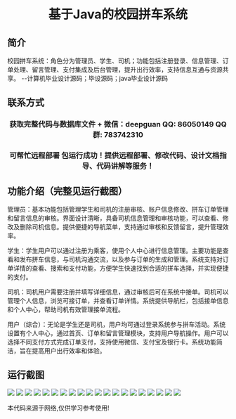 <p><h1 align="center">基于Java的校园拼车系统</h1></p>

## 简介
校园拼车系统：角色分为管理员、学生、司机；功能包括注册登录、信息管理、订单处理、留言管理、支付集成及后台管理，提升出行效率，支持信息互通与资源共享。    --计算机毕业设计源码；毕设源码；java毕业设计源码


## 联系方式
<p><h3 align="center">获取完整代码与数据库文件 + 微信：deepguan QQ: 86050149 QQ群: 783742310</h3></p>
<p><h3 align="center">可帮忙远程部署 包运行成功！提供远程部署、修改代码、设计文档指导、代码讲解等服务！</h3></p>

## 功能介绍（完整见运行截图）
管理员：基本功能包括管理学生和司机的注册审核、账户信息修改、拼车订单管理和留言信息的审核。界面设计清晰，具备司机信息管理和审核功能，可以查看、修改及删除司机信息。提供便捷的导航菜单，支持通过审核和反馈留言，提升管理效率。

学生：学生用户可以通过注册为乘客，使用个人中心进行信息管理。主要功能是查看和发布拼车信息，与司机沟通交流，以及参与订单的生成和管理。系统支持对订单详情的查看、搜索和支付功能，方便学生快速找到合适的拼车选择，并实现便捷的支付。

司机：司机用户需要注册并填写详细信息，通过审核后可在系统中接单。司机可以管理个人信息，浏览可接订单，并查看订单详情。系统提供导航栏，包括接单信息和个人中心，帮助司机有效管理接单流程。

用户（综合）：无论是学生还是司机，用户均可通过登录系统参与拼车活动。系统设置有个人中心，通过首页、订单和留言管理模块，支持用户导航操作。用户可以选择不同支付方式完成订单支付，支持使用微信、支付宝及银行卡。系统功能简洁，旨在提高用户出行效率和体验。


## 运行截图
![](https://bs-1329754181.cos.ap-shanghai.myqcloud.com/ssm/CampusCarpoolSystem/img/001.jpg)
![](https://bs-1329754181.cos.ap-shanghai.myqcloud.com/ssm/CampusCarpoolSystem/img/002.jpg)
![](https://bs-1329754181.cos.ap-shanghai.myqcloud.com/ssm/CampusCarpoolSystem/img/003.jpg)
![](https://bs-1329754181.cos.ap-shanghai.myqcloud.com/ssm/CampusCarpoolSystem/img/004.jpg)
![](https://bs-1329754181.cos.ap-shanghai.myqcloud.com/ssm/CampusCarpoolSystem/img/005.jpg)
![](https://bs-1329754181.cos.ap-shanghai.myqcloud.com/ssm/CampusCarpoolSystem/img/006.jpg)
![](https://bs-1329754181.cos.ap-shanghai.myqcloud.com/ssm/CampusCarpoolSystem/img/007.jpg)
![](https://bs-1329754181.cos.ap-shanghai.myqcloud.com/ssm/CampusCarpoolSystem/img/008.jpg)
![](https://bs-1329754181.cos.ap-shanghai.myqcloud.com/ssm/CampusCarpoolSystem/img/009.jpg)
![](https://bs-1329754181.cos.ap-shanghai.myqcloud.com/ssm/CampusCarpoolSystem/img/010.jpg)
![](https://bs-1329754181.cos.ap-shanghai.myqcloud.com/ssm/CampusCarpoolSystem/img/011.jpg)
![](https://bs-1329754181.cos.ap-shanghai.myqcloud.com/ssm/CampusCarpoolSystem/img/012.jpg)
![](https://bs-1329754181.cos.ap-shanghai.myqcloud.com/ssm/CampusCarpoolSystem/img/013.jpg)
![](https://bs-1329754181.cos.ap-shanghai.myqcloud.com/ssm/CampusCarpoolSystem/img/014.jpg)
![](https://bs-1329754181.cos.ap-shanghai.myqcloud.com/ssm/CampusCarpoolSystem/img/015.jpg)
![](https://bs-1329754181.cos.ap-shanghai.myqcloud.com/ssm/CampusCarpoolSystem/img/016.jpg)
![](https://bs-1329754181.cos.ap-shanghai.myqcloud.com/ssm/CampusCarpoolSystem/img/017.jpg)
![](https://bs-1329754181.cos.ap-shanghai.myqcloud.com/ssm/CampusCarpoolSystem/img/018.jpg)
![](https://bs-1329754181.cos.ap-shanghai.myqcloud.com/ssm/CampusCarpoolSystem/img/019.jpg)
![](https://bs-1329754181.cos.ap-shanghai.myqcloud.com/ssm/CampusCarpoolSystem/img/020.jpg)

<p>本代码来源于网络,仅供学习参考使用!</p>
